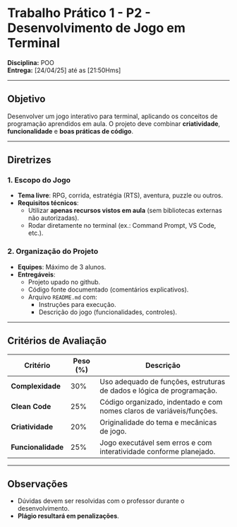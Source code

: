 # Trabalho Prático 1 - P2 - Desenvolvimento de Jogo em Terminal

**Disciplina:** POO  
**Entrega:** [24/04/25] até as [21:50Hms]

---

## Objetivo

Desenvolver um jogo interativo para terminal, aplicando os conceitos de programação aprendidos em aula. O projeto deve combinar **criatividade**, **funcionalidade** e **boas práticas de código**.

---

## Diretrizes

### 1. Escopo do Jogo

- **Tema livre**: RPG, corrida, estratégia (RTS), aventura, puzzle ou outros.
- **Requisitos técnicos**:
  - Utilizar **apenas recursos vistos em aula** (sem bibliotecas externas não autorizadas).
  - Rodar diretamente no terminal (ex.: Command Prompt, VS Code, etc.).

### 2. Organização do Projeto

- **Equipes**: Máximo de 3 alunos.
- **Entregáveis**:
  - Projeto upado no github.
  - Código fonte documentado (comentários explicativos).
  - Arquivo `README.md` com:
    - Instruções para execução.
    - Descrição do jogo (funcionalidades, controles).

---

## Critérios de Avaliação

| Critério           | Peso (%) | Descrição                                                             |
| ------------------ | -------- | --------------------------------------------------------------------- |
| **Complexidade**   | 30%      | Uso adequado de funções, estruturas de dados e lógica de programação. |
| **Clean Code**     | 25%      | Código organizado, indentado e com nomes claros de variáveis/funções. |
| **Criatividade**   | 20%      | Originalidade do tema e mecânicas de jogo.                            |
| **Funcionalidade** | 25%      | Jogo executável sem erros e com interatividade conforme planejado.    |

---

## Observações

- Dúvidas devem ser resolvidas com o professor durante o desenvolvimento.
- **Plágio resultará em penalizações**.
